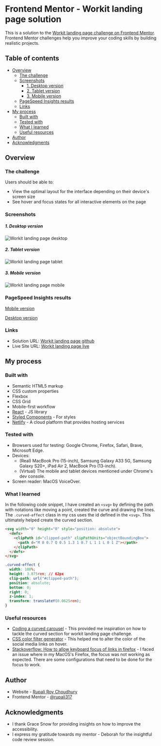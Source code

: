 # Frontend Mentor - Workit landing page solution

This is a solution to the [Workit landing page challenge on Frontend Mentor](https://www.frontendmentor.io/challenges/workit-landing-page-2fYnyle5lu). Frontend Mentor challenges help you improve your coding skills by building realistic projects.

## Table of contents

- [Overview](#overview)
  - [The challenge](#the-challenge)
  - [Screenshots](#screenshots)
    - [1. Desktop version](#1-desktop-version)
    - [2. Tablet version](#2-tablet-version)
    - [3. Mobile version](#3-mobile-version)
  - [PageSpeed Insights results](#pagespeed-insights-results)
  - [Links](#links)
- [My process](#my-process)
  - [Built with](#built-with)
  - [Tested with](#tested-with)
  - [What I learned](#what-i-learned)
  - [Useful resources](#useful-resources)
- [Author](#author)
- [Acknowledgments](#acknowledgments)

## Overview

### The challenge

Users should be able to:

- View the optimal layout for the interface depending on their device's screen size
- See hover and focus states for all interactive elements on the page

### Screenshots

##### 1. Desktop version

![Workit landing page desktop](./public/assets/screenshots/Workit-landing-page-desktop.png)

##### 2. Tablet version

![Workit landing page tablet](./public/assets/screenshots/Workit-landing-page-tablet.png)

##### 3. Mobile version

![Workit landing page mobile](./public/assets/screenshots/Workit-landing-page-mobile.png)

### PageSpeed Insights results

[Mobile version](https://pagespeed.web.dev/analysis/https-workit-landing-page-rc-netlify-app/i41mnpkxgc?form_factor=mobile)

[Desktop version](https://pagespeed.web.dev/analysis/https-workit-landing-page-rc-netlify-app/i41mnpkxgc?form_factor=desktop)

### Links

- Solution URL: [Workit landing page github](https://github.com/rupali317/workit-landing-page)
- Live Site URL: [Workit landing page live](https://workit-landing-page-rc.netlify.app/)

## My process

### Built with

- Semantic HTML5 markup
- CSS custom properties
- Flexbox
- CSS Grid
- Mobile-first workflow
- [React](https://reactjs.org/) - JS library
- [Styled Components](https://styled-components.com/) - For styles
- [Netlify](https://www.netlify.com/) - A cloud platform that provides hosting services

### Tested with

- Browsers used for testing: Google Chrome, Firefox, Safari, Brave, Microsoft Edge.
- Devices:
  - (Real) MacBook Pro (15-inch), Samsung Galaxy A33 5G, Samsung Galaxy S20+, iPad Air 2, MacBook Pro (13-inch).
  - (Virtual) The mobile and tablet devices mentioned under Chrome's dev console.
- Screen reader: MacOS VoiceOver.

### What I learned

In the following code snippet, I have created an `<svg>` by defining the path with notations like moving a point, created the curve and drawing the lines. The `.curved-effect` class in my css uses the id defined in the `<svg>`. This ultimately helped create the curved section.

```html
<svg width="0" height="0" style="position: absolute">
  <defs>
    <clipPath id="clipped-path" clipPathUnits="objectBoundingBox">
      <path d="M 0 0.7 Q 0.5 1.3 1 0.7 L 1 1 L 0 1 Z"></path>
    </clipPath>
  </defs>
</svg>
```

```css
.curved-effect {
  width: 100%;
  height: 3.875rem; // 62px
  clip-path: url("#clipped-path");
  position: absolute;
  bottom: 0;
  right: 0;
  z-index: 1;
  transform: translateY(0.0625rem);
}
```

### Useful resources

- [Coding a curved carousel](https://www.instagram.com/reel/C4FshYLt8_c/?igsh=MWF2aXl0enVqMWd5YQ==) - This provided me inspiration on how to tackle the curved section for workit landing page challenge.
- [CSS color filter generator](https://angel-rs.github.io/css-color-filter-generator/) - This helped me to alter the color of the social media links on hover.
- [Stackoverflow: How to allow keyboard focus of links in firefox](https://stackoverflow.com/questions/11704828/how-to-allow-keyboard-focus-of-links-in-firefox) - I faced an issue where in my MacOS's Firefox, the focus was not working as expected. There are some configurations that need to be done for the focus to work.

## Author

- Website - [Rupali Roy Choudhury](https://www.linkedin.com/in/rupali-rc/)
- Frontend Mentor - [@rupali317](https://www.frontendmentor.io/profile/rupali317)

## Acknowledgments

- I thank Grace Snow for providing insights on how to improve the accessibility.
- I express my gratitude towards my mentor - Deborah for the insightful code review session.
